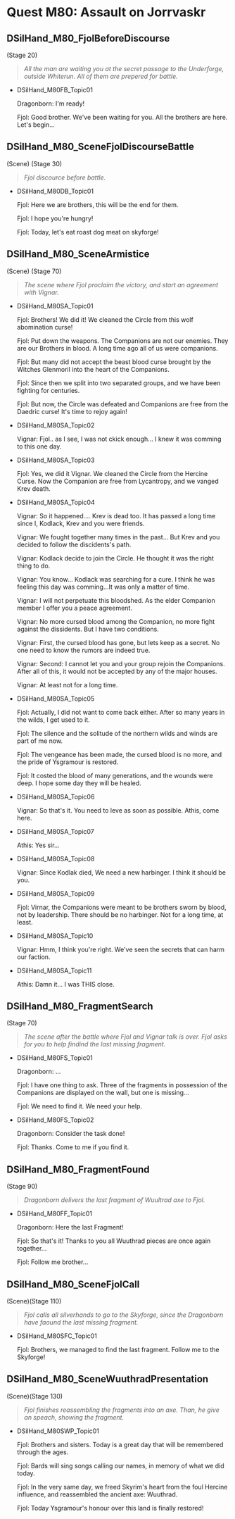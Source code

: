 # Quest M80: Assault on Jorrvaskr  

## DSilHand_M80_FjolBeforeDiscourse
(Stage 20)

> _All the man are waiting you at the secret passage to the Underforge, outside Whiterun. All of them are prepered for battle._

* DSilHand_M80FB_Topic01

    Dragonborn: I'm ready!

    Fjol: Good brother. We've been waiting for you. All the brothers are here. Let's begin...


## DSilHand_M80_SceneFjolDiscourseBattle
(Scene) (Stage 30)

> _Fjol discource before battle._

* DSilHand_M80DB_Topic01

    Fjol: Here we are brothers, this will be the end for them.

    Fjol: I hope you're hungry!

    Fjol: Today, let's eat roast dog meat on skyforge!

## DSilHand_M80_SceneArmistice
(Scene) (Stage 70)

> _The scene where Fjol proclaim the victory, and start an agreement with Vignar._

* DSilHand_M80SA_Topic01

    Fjol: Brothers! We did it! We cleaned the Circle from this wolf abomination curse! 

    Fjol: Put down the weapons. The Companions are not our enemies. They are our Brothers in blood. A long time ago all of us were companions. 

    Fjol: But many did not accept the beast blood  curse brought by the Witches Glenmoril into the heart of the Companions. 

    Fjol: Since then we split into two separated groups, and we have been fighting for centuries. 

    Fjol: But now, the Circle was defeated and Companions are free from the Daedric curse! It's time to rejoy again!

* DSilHand_M80SA_Topic02

    Vignar: Fjol.. as I see, I was not ckick enough... I knew it was comming to this one day.

* DSilHand_M80SA_Topic03

    Fjol: Yes, we did it Vignar. We cleaned the Circle from the Hercine Curse. Now the Companion are free from Lycantropy, and we vanged Krev death.  

* DSilHand_M80SA_Topic04

    Vignar: So it happened.... Krev is dead too. It has passed a long time since I, Kodlack, Krev and you were friends.

    Vignar: We fought together many times in the past... But Krev and you decided to follow the discidents's path. 
    
    Vignar: Kodlack decide to join the Circle. He thought it was the right thing to do. 

    Vignar: You know... Kodlack was searching for a cure. I think he was feeling this day was comming...It was only a matter of time.

    Vignar: I will not perpetuate this bloodshed. As the elder Companion member I offer you a peace agreement. 
    
    Vignar: No more cursed blood among the Companion, no more fight against the dissidents. But I have two conditions. 

    Vignar: First, the cursed blood has gone, but lets keep as a secret. No one need to know the rumors are indeed true.
    
    Vignar: Second: I cannot let you and your group rejoin the Companions. After all of this, it would not be accepted by any of the major houses. 

    Vignar: At least not for a long time.


* DSilHand_M80SA_Topic05

    Fjol: Actually, I did not want to come back either. After so many years in the wilds, I get used to it.

    Fjol: The silence and the solitude of the northern wilds and winds are part of me now.

    Fjol: The vengeance has been made, the cursed blood is no more, and the pride of Ysgramour is restored.

    Fjol: It costed the blood of many generations, and the wounds were deep.  I hope some day they will be healed.


* DSilHand_M80SA_Topic06

    Vignar: So that's it. You need to leve as soon as possible. Athis, come here.

* DSilHand_M80SA_Topic07

    Athis: Yes sir...

* DSilHand_M80SA_Topic08

    Vignar: Since Kodlak died, We need a new harbinger. I think it should be you.

* DSilHand_M80SA_Topic09

    Fjol: Virnar, the Companions were meant to be brothers sworn by blood, not by leadership. There should be no harbinger. Not for a long time, at least.

* DSilHand_M80SA_Topic10

    Vignar: Hmm, I think you're right. We've seen the secrets that can harm our faction.

* DSilHand_M80SA_Topic11

    Athis: Damn it... I was THIS close. 


## DSilHand_M80_FragmentSearch
(Stage 70)

> _The scene after the battle where Fjol and Vignar talk is over. Fjol asks for you to help findind the last missing fragment._

* DSilHand_M80FS_Topic01

    Dragonborn: ...

    Fjol: I have one thing to ask. Three of the fragments in possession of the Companions are displayed on the wall, but one is missing... 

    Fjol: We need to find it. We need your help.

* DSilHand_M80FS_Topic02

    Dragonborn: Consider the task done!

    Fjol: Thanks. Come to me if you find it.

## DSilHand_M80_FragmentFound
(Stage 90)

> _Dragonborn delivers the last fragment of Wuultrad axe to Fjol._

* DSilHand_M80FF_Topic01

    Dragonborn: Here the last Fragment!

    Fjol: So that's it! Thanks to you all Wuuthrad pieces are once again together...

    Fjol: Follow me brother...

## DSilHand_M80_SceneFjolCall
(Scene)(Stage 110)

> _Fjol calls all silverhands to go to the Skyforge, since the Dragonborn have faound the last missing fragment._

* DSilHand_M80SFC_Topic01

    Fjol: Brothers, we managed to find the last fragment. Follow me to the Skyforge!


## DSilHand_M80_SceneWuuthradPresentation
(Scene)(Stage 130)

> _Fjol finishes reassembling the fragments into an axe. Than, he give an speach, showing the fragment._

* DSilHand_M80SWP_Topic01

    Fjol: Brothers and sisters. Today is a great day that will be remembered through the ages.

    Fjol: Bards will sing songs calling our names, in memory  of what we did today. 

    Fjol: In the very same day, we freed Skyrim's heart from the foul Hercine influence, and reassembled the ancient axe: Wuuthrad.

    Fjol: Today Ysgramour's honour over this land is finally restored!






























